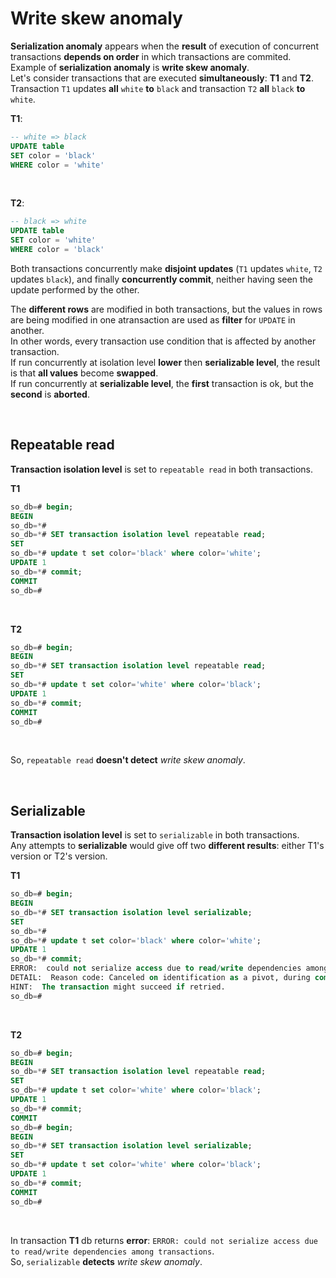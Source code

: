 # Write skew anomaly
**Serialization anomaly** appears when the **result** of execution of concurrent transactions **depends on order** in which transactions are commited.<br>
Example of **serialization anomaly** is **write skew anomaly**.<br>
Let's consider transactions that are executed **simultaneously**: **T1** and **T2**.<br>
Transaction `T1` updates **all** `white` **to** `black` and transaction `T2` **all** `black` **to** `white`.
<br>

**T1**:
```sql
-- white => black
UPDATE table
SET color = 'black'
WHERE color = 'white'
```

<br>

**T2**:
```sql
-- black => white
UPDATE table
SET color = 'white'
WHERE color = 'black'
```

Both transactions concurrently make **disjoint updates** (`T1` updates `white`, `T2` updates `black`), and finally **concurrently commit**, neither having seen the update performed by the other.<br>

The **different rows** are modified in both transactions, but the values in rows are being modified in one atransaction are used as **filter** for `UPDATE` in another.<br>
In other words, every transaction use condition that is affected by another transaction.<br>
If run concurrently at isolation level **lower** then **serializable level**, the result is that **all values** become **swapped**.<br>
If run concurrently at **serializable level**, the **first** transaction is ok, but the **second** is **aborted**.

<br>

## Repeatable read
**Transaction isolation level** is set to `repeatable read` in both transactions.<br>

**T1**
```sql
so_db=# begin;
BEGIN
so_db=*#
so_db=*# SET transaction isolation level repeatable read;
SET
so_db=*# update t set color='black' where color='white';
UPDATE 1
so_db=*# commit;
COMMIT
so_db=#
```

<br>

**T2**
```sql
so_db=# begin;
BEGIN
so_db=*# SET transaction isolation level repeatable read;
SET
so_db=*# update t set color='white' where color='black';
UPDATE 1
so_db=*# commit;
COMMIT
so_db=#
```

<br>

So, `repeatable read` **doesn't detect** *write skew anomaly*.

<br>

## Serializable
**Transaction isolation level** is set to `serializable` in both transactions.<br>
Any attempts to **serializable** would give off two **different results**: either T1's version or T2's version.<br>

**T1**
```sql
so_db=# begin;
BEGIN
so_db=*# SET transaction isolation level serializable;
SET
so_db=*#
so_db=*# update t set color='black' where color='white';
UPDATE 1
so_db=*# commit;
ERROR:  could not serialize access due to read/write dependencies among transactions
DETAIL:  Reason code: Canceled on identification as a pivot, during commit attempt.
HINT:  The transaction might succeed if retried.
so_db=#
```

<br>

**T2**
```sql
so_db=# begin;
BEGIN
so_db=*# SET transaction isolation level repeatable read;
SET
so_db=*# update t set color='white' where color='black';
UPDATE 1
so_db=*# commit;
COMMIT
so_db=# begin;
BEGIN
so_db=*# SET transaction isolation level serializable;
SET
so_db=*# update t set color='white' where color='black';
UPDATE 1
so_db=*# commit;
COMMIT
so_db=#
```

<br>

In transaction **T1** db returns **error**: `ERROR: could not serialize access due to read/write dependencies among transactions`.<br>
So, `serializable` **detects** *write skew anomaly*.